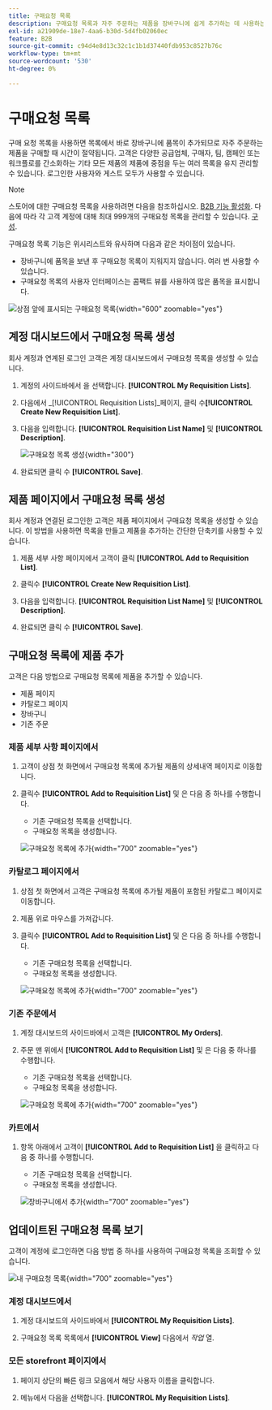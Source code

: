 ```yaml
---
title: 구매요청 목록
description: 구매요청 목록과 자주 주문하는 제품을 장바구니에 쉽게 추가하는 데 사용하는 방법에 대해 알아봅니다.
exl-id: a21909de-18e7-4aa6-b30d-5d4fb02060ec
feature: B2B
source-git-commit: c94d4e8d13c32c1c1b1d37440fdb953c8527b76c
workflow-type: tm+mt
source-wordcount: '530'
ht-degree: 0%

---
```


# 구매요청 목록

구매 요청 목록을 사용하면 목록에서 바로 장바구니에 품목이 추가되므로 자주 주문하는 제품을 구매할 때 시간이 절약됩니다. 고객은 다양한 공급업체, 구매자, 팀, 캠페인 또는 워크플로를 간소화하는 기타 모든 제품의 제품에 중점을 두는 여러 목록을 유지 관리할 수 있습니다. 로그인한 사용자와 게스트 모두가 사용할 수 있습니다.

>[!NOTE]
>
>스토어에 대한 구매요청 목록을 사용하려면 다음을 참조하십시오. [B2B 기능 활성화](enable-basic-features.md). 다음에 따라 각 고객 계정에 대해 최대 999개의 구매요청 목록을 관리할 수 있습니다. [구성](configure-requisition-lists.md).

구매요청 목록 기능은 위시리스트와 유사하며 다음과 같은 차이점이 있습니다.

- 장바구니에 품목을 보낸 후 구매요청 목록이 지워지지 않습니다. 여러 번 사용할 수 있습니다.
- 구매요청 목록의 사용자 인터페이스는 콤팩트 뷰를 사용하여 많은 품목을 표시합니다.

![상점 앞에 표시되는 구매요청 목록](./assets/account-dashboard-my-requisition-lists.png){width="600" zoomable="yes"}

## 계정 대시보드에서 구매요청 목록 생성

회사 계정과 연계된 로그인 고객은 계정 대시보드에서 구매요청 목록을 생성할 수 있습니다.

1. 계정의 사이드바에서 을 선택합니다. **[!UICONTROL My Requisition Lists]**.

1. 다음에서 _[!UICONTROL Requisition Lists]_페이지, 클릭 수&#x200B;**[!UICONTROL Create New Requisition List]**.

1. 다음을 입력합니다. **[!UICONTROL Requisition List Name]** 및 **[!UICONTROL Description]**.

   ![구매요청 목록 생성](./assets/requisition-list-create.png){width="300"}

1. 완료되면 클릭 수 **[!UICONTROL Save]**.

## 제품 페이지에서 구매요청 목록 생성

회사 계정과 연결된 로그인한 고객은 제품 페이지에서 구매요청 목록을 생성할 수 있습니다. 이 방법을 사용하면 목록을 만들고 제품을 추가하는 간단한 단축키를 사용할 수 있습니다.

1. 제품 세부 사항 페이지에서 고객이 클릭 **[!UICONTROL Add to Requisition List]**.

1. 클릭수 **[!UICONTROL Create New Requisition List]**.

1. 다음을 입력합니다. **[!UICONTROL Requisition List Name]** 및 **[!UICONTROL Description]**.

1. 완료되면 클릭 수 **[!UICONTROL Save]**.

## 구매요청 목록에 제품 추가

고객은 다음 방법으로 구매요청 목록에 제품을 추가할 수 있습니다.

- 제품 페이지
- 카탈로그 페이지
- 장바구니
- 기존 주문

### 제품 세부 사항 페이지에서

1. 고객이 상점 첫 화면에서 구매요청 목록에 추가될 제품의 상세내역 페이지로 이동합니다.

1. 클릭수 **[!UICONTROL Add to Requisition List]** 및 은 다음 중 하나를 수행합니다.

   - 기존 구매요청 목록을 선택합니다.
   - 구매요청 목록을 생성합니다.

   ![구매요청 목록에 추가](./assets/requisition-list-product-detail.png){width="700" zoomable="yes"}

### 카탈로그 페이지에서

1. 상점 첫 화면에서 고객은 구매요청 목록에 추가될 제품이 포함된 카탈로그 페이지로 이동합니다.

1. 제품 위로 마우스를 가져갑니다.

1. 클릭수 **[!UICONTROL Add to Requisition List]** 및 은 다음 중 하나를 수행합니다.

   - 기존 구매요청 목록을 선택합니다.
   - 구매요청 목록을 생성합니다.

   ![구매요청 목록에 추가](./assets/requisition-list-add-product.png){width="700" zoomable="yes"}

### 기존 주문에서

1. 계정 대시보드의 사이드바에서 고객은 **[!UICONTROL My Orders]**.

1. 주문 맨 위에서 **[!UICONTROL Add to Requisition List]** 및 은 다음 중 하나를 수행합니다.

   - 기존 구매요청 목록을 선택합니다.
   - 구매요청 목록을 생성합니다.

   ![구매요청 목록에 추가](./assets/requisition-list-add-from-order.png){width="700" zoomable="yes"}

### 카트에서

1. 항목 아래에서 고객이 **[!UICONTROL Add to Requisition List]** 을 클릭하고 다음 중 하나를 수행합니다.

   - 기존 구매요청 목록을 선택합니다.
   - 구매요청 목록을 생성합니다.

   ![장바구니에서 추가](./assets/requisition-list-add-from-cart.png){width="700" zoomable="yes"}

## 업데이트된 구매요청 목록 보기

고객이 계정에 로그인하면 다음 방법 중 하나를 사용하여 구매요청 목록을 조회할 수 있습니다.

![내 구매요청 목록](./assets/requisition-lists-menu-select-storefront.png){width="700" zoomable="yes"}

### 계정 대시보드에서

1. 계정 대시보드의 사이드바에서 **[!UICONTROL My Requisition Lists]**.

1. 구매요청 목록 목록에서 **[!UICONTROL View]** 다음에서 _작업_ 열.

### 모든 storefront 페이지에서

1. 페이지 상단의 빠른 링크 모음에서 해당 사용자 이름을 클릭합니다.

1. 메뉴에서 다음을 선택합니다. **[!UICONTROL My Requisition Lists]**.
